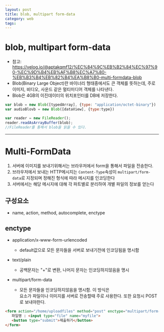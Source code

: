```yaml
---
layout: post
title: blob, multipart form-data
category: web
tags: 
---
```


# blob, multipart form-data
* 참고: https://velog.io/@aptakqmf12/%EC%84%9C%EB%B2%84%EC%97%90-%EC%9D%B4%EB%AF%B8%EC%A7%80-%EB%B3%B4%EB%82%B4%EA%B8%B0-multi-formdata-blob
* Blob(Binary Large Object)란 바이너리 형태중에서도 큰 객체를 뜻하는데, 주로 이미지, 비디오, 사운드 같은 멀티미디어 객체를 나타낸다.
* Blob은 4GB의 이진데이터의 위치포인터를 DB에 저장한다.

```javascript
var blob = new Blob([typedArray], {type: "application/octet-binary"})
var audioBlovb = new Blob([dataView], {type:type})

var reader = new FileReader();
reader.readAsArrayBuffer(blob);
//FileReader를 통해서 blob을 읽을 수 있다.
```

---

# Multi-FormData
1. 서버에 이미지를 보내기위해서는 브라우저에서 form을 통해서 파일을 전송한다.
1. 브라우저에서 보내는 HTTP메시지는 ```Content-Type```속성이 ```multipart/form-data```로 지정되며 정해진 형식에 따라 메시지를 인코딩한다
1. 서버에서는 해당 메시지에 대해 각 파트별로 분리하여 개별 파일의 정보를 얻는다

## 구성요소
* name, action, method, autocomplete, enctype

## enctype
* application/x-www-form-urlencoded
    * default값으로 모든 문자들을 서버로 보내기전에 인코딩됨을 명시함

* text/plain
    * 공백문자는 "+"로 변환, 나머지 문자는 인코딩하지않음을 명시

* multipart/form-data
    * 모든 문자들을 인코딩하지않음을 명시함. 이 방식은 <form>요소가 파일이나 이미지를 서버로 전송할때 주로 사용한다. 또한 요청시 POST로 보내야한다.

```html
<form action="/home/uploadfiles" method="post" enctype="multipart/form-data">
   파일명 : <input type="file" name="myfile">
   <button type="submit">제출하기</button>
</form>
```